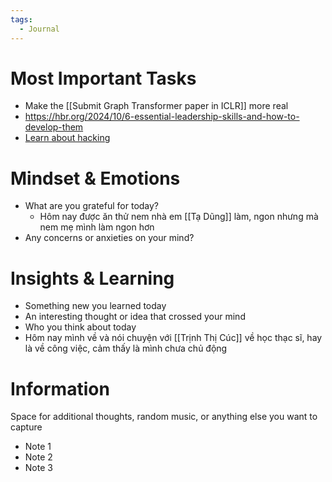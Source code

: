 ```yaml
---
tags:
  - Journal
---
```

# Most Important Tasks

- Make the [[Submit Graph Transformer paper in ICLR]] more real
- https://hbr.org/2024/10/6-essential-leadership-skills-and-how-to-develop-them
- [Learn about hacking](https://chat.deepseek.com/a/chat/s/cd666cd0-21b2-4336-9942-d922feddca4c)

# Mindset & Emotions

- What are you grateful for today?
	- Hôm nay được ăn thử nem nhà em [[Tạ Dũng]] làm, ngon nhưng mà nem mẹ mình làm ngon hơn
- Any concerns or anxieties on your mind?

# Insights & Learning

- Something new you learned today
- An interesting thought or idea that crossed your mind
- Who you think about today
- Hôm nay mình về và nói chuyện với [[Trịnh Thị Cúc]] về học thạc sĩ, hay là về công việc, cảm thấy là mình chưa chủ động

# Information

Space for additional thoughts, random music, or anything else you want to capture

- Note 1
- Note 2
- Note 3